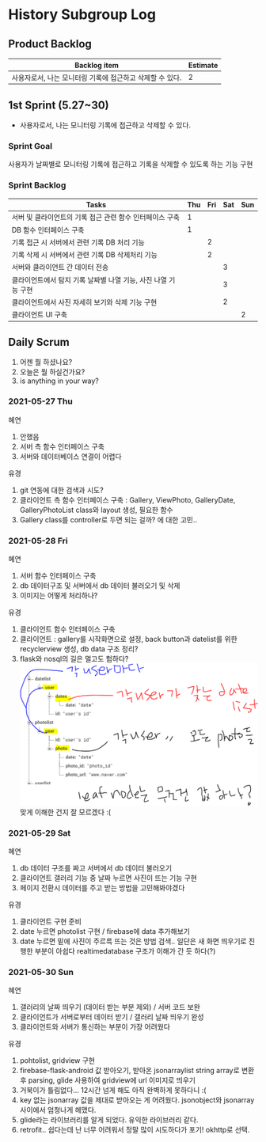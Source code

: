 # History Subgroup Log

## Product Backlog

| Backlog item                                                           | Estimate |
| ---------------------------------------------------------------------- | -------- |
| 사용자로서, 나는 모니터링 기록에 접근하고 삭제할 수 있다.                | 2        |

## 1st Sprint (5.27~30)

- 사용자로서, 나는 모니터링 기록에 접근하고 삭제할 수 있다. 

### Sprint Goal

사용자가 날짜별로 모니터링 기록에 접근하고 기록을 삭제할 수 있도록 하는 기능 구현

### Sprint Backlog

| Tasks                                                                    | Thu | Fri | Sat | Sun |
| ------------------------------------------------------------------------ | --- | --- | --- | --- |
| 서버 및 클라이언트의 기록 접근 관련 함수 인터페이스 구축                   | 1  |     |     |     |
| DB 함수 인터페이스 구축                                                   |  1 |    |     |     |
| 기록 접근 시 서버에서 관련 기록 DB 처리 기능                              |    |   2  |     |     |
| 기록 삭제 시 서버에서 관련 기록 DB 삭제처리 기능                          |    |   2  |     |     |
| 서버와 클라이언트 간 데이터 전송                                          |    |     | 3    |     |
| 클라이언트에서 탐지 기록 날짜별 나열 기능, 사진 나열 기능 구현             |    |     |  3   |     |
| 클라이언트에서 사진 자세히 보기와 삭제 기능 구현                           |    |     |  2   |     |
| 클라이언트 UI 구축                                                        |    |     |     |  2   |


## Daily Scrum

1. 어젠 뭘 하셨나요?
2. 오늘은 뭘 하실건가요?
3. is anything in your way?

### 2021-05-27 Thu

혜연

1. 안했음
2. 서버 측 함수 인터페이스 구축
3. 서버와 데이터베이스 연결이 어렵다


유경

1. git 연동에 대한 검색과 시도?
2. 클라이언트 측 함수 인터페이스 구축
   : Gallery, ViewPhoto, GalleryDate, GalleryPhotoList class와 layout 생성, 필요한 함수
3. Gallery class를 controller로 두면 되는 걸까? 에 대한 고민..

### 2021-05-28 Fri

혜연

1. 서버 함수 인터페이스 구축
2. db 데이터구조 및 서버에서 db 데이터 불러오기 및 삭제
3. 이미지는 어떻게 처리하나?


유경

1. 클라이언트 함수 인터페이스 구축
2. 클라이언트 : gallery를 시작화면으로 설정, back button과 datelist를 위한  recyclerview 생성, db data 구조 정리?
3. flask와 nosql의 길은 멀고도 험하다? 
   ![image](image/historysprint1.PNG)
   맞게 이해한 건지 잘 모르겠다 :(
   
### 2021-05-29 Sat

혜연

1. db 데이터 구조를 짜고 서버에서 db 데이터 불러오기
2. 클라이언트 갤러리 기능 중 날짜 누르면 사진이 뜨는 기능 구현
3. 페이지 전환시 데이터를 주고 받는 방법을 고민해봐야겠다


유경

1. 클라이언트 구현 준비
2. date 누르면  photolist 구현 / firebase에 data 추가해보기
3. date 누르면 밑에 사진이 주르륵 뜨는 것은 방법 검색.. 일단은 새 화면 띄우기로 진행한 부분이 아쉽다
   realtimedatabase 구조가 이해가 간 듯 하다(?)
   
### 2021-05-30 Sun

혜연

1. 갤러리의 날짜 띄우기 (데이터 받는 부분 제외) / 서버 코드 보완
2. 클라이언트가 서버로부터 데이터 받기 / 갤러리 날짜 띄우기 완성
3. 클라이언트와 서버가 통신하는 부분이 가장 어려웠다

유경

1. pohtolist, gridview 구현
2. firebase-flask-android 값 받아오기, 받아온 jsonarraylist string array로 변환 후 parsing, glide 사용하여 gridview에 url 이미지로 띄우기
3. 거북이가 틀림없다... 12시간 넘게 해도 아직 완벽하게 못하다니 :(
3. key 없는 jsonarray 값을 제대로 받아오는 게 어려웠다. jsonobject와 jsonarray 사이에서 엄청나게 헤맸다.
3. glide라는 라이브러리를 알게 되었다. 유익한 라이브러리 같다.
4. retrofit.. 쉽다는데 난 너무 어려워서 정말 많이 시도하다가 포기! okhttp로 선택.

